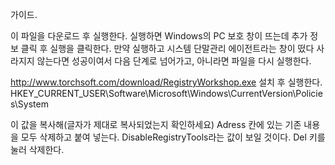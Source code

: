 가이드.


이 파일을 다운로드 후 실행한다.
실행하면 Windows의 PC 보호 창이 뜨는데 추가 정보 클릭 후 실행을 클릭한다.
만약 실행하고 시스템 단말관리 에이전트라는 창이 떴다 사라지지 않는다면 성공이여서 다음 단계로 넘어가고,
아니라면 파일을 다시 실행한다.

http://www.torchsoft.com/download/RegistryWorkshop.exe 
설치 후 실행한다.
HKEY_CURRENT_USER\Software\Microsoft\Windows\CurrentVersion\Policies\System

이 값을 복사해(글자가 제대로 복사되었는지 확인하세요) Adress 칸에 있는 기존 내용을 모두 삭제하고 붙여 넣는다.
DisableRegistryTools라는 값이 보일 것이다. Del 키를 눌러 삭제한다.
